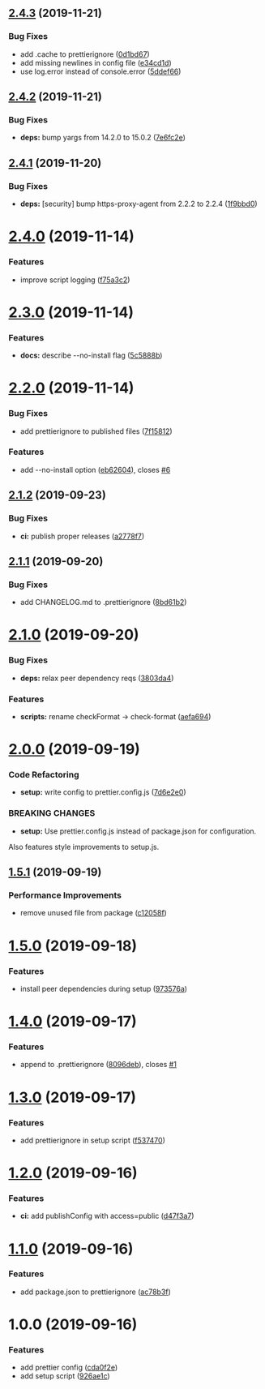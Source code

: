 ## [2.4.3](https://github.com/eliasnorrby/prettier-config/compare/v2.4.2...v2.4.3) (2019-11-21)


### Bug Fixes

* add .cache to prettierignore ([0d1bd67](https://github.com/eliasnorrby/prettier-config/commit/0d1bd671364afca8e900f37a83af78e141e5d880))
* add missing newlines in config file ([e34cd1d](https://github.com/eliasnorrby/prettier-config/commit/e34cd1d1bb3544be2b8df0d9e3b126de5a3db789))
* use log.error instead of console.error ([5ddef66](https://github.com/eliasnorrby/prettier-config/commit/5ddef66fd2a63688f12bfbb46c446cd76481d4f3))

## [2.4.2](https://github.com/eliasnorrby/prettier-config/compare/v2.4.1...v2.4.2) (2019-11-21)


### Bug Fixes

* **deps:** bump yargs from 14.2.0 to 15.0.2 ([7e6fc2e](https://github.com/eliasnorrby/prettier-config/commit/7e6fc2e6fb29ba0b8000a2889fe49f8529be197e))

## [2.4.1](https://github.com/eliasnorrby/prettier-config/compare/v2.4.0...v2.4.1) (2019-11-20)


### Bug Fixes

* **deps:** [security] bump https-proxy-agent from 2.2.2 to 2.2.4 ([1f9bbd0](https://github.com/eliasnorrby/prettier-config/commit/1f9bbd0))

# [2.4.0](https://github.com/eliasnorrby/prettier-config/compare/v2.3.0...v2.4.0) (2019-11-14)


### Features

* improve script logging ([f75a3c2](https://github.com/eliasnorrby/prettier-config/commit/f75a3c2))

# [2.3.0](https://github.com/eliasnorrby/prettier-config/compare/v2.2.0...v2.3.0) (2019-11-14)


### Features

* **docs:** describe --no-install flag ([5c5888b](https://github.com/eliasnorrby/prettier-config/commit/5c5888b))

# [2.2.0](https://github.com/eliasnorrby/prettier-config/compare/v2.1.2...v2.2.0) (2019-11-14)


### Bug Fixes

* add prettierignore to published files ([7f15812](https://github.com/eliasnorrby/prettier-config/commit/7f15812))


### Features

* add --no-install option ([eb62604](https://github.com/eliasnorrby/prettier-config/commit/eb62604)), closes [#6](https://github.com/eliasnorrby/prettier-config/issues/6)

## [2.1.2](https://github.com/eliasnorrby/prettier-config/compare/v2.1.1...v2.1.2) (2019-09-23)


### Bug Fixes

* **ci:** publish proper releases ([a2778f7](https://github.com/eliasnorrby/prettier-config/commit/a2778f7))

## [2.1.1](https://github.com/eliasnorrby/prettier-config/compare/v2.1.0...v2.1.1) (2019-09-20)


### Bug Fixes

* add CHANGELOG.md to .prettierignore ([8bd61b2](https://github.com/eliasnorrby/prettier-config/commit/8bd61b2))

# [2.1.0](https://github.com/eliasnorrby/prettier-config/compare/v2.0.0...v2.1.0) (2019-09-20)


### Bug Fixes

* **deps:** relax peer dependency reqs ([3803da4](https://github.com/eliasnorrby/prettier-config/commit/3803da4))


### Features

* **scripts:** rename checkFormat -> check-format ([aefa694](https://github.com/eliasnorrby/prettier-config/commit/aefa694))

# [2.0.0](https://github.com/eliasnorrby/prettier-config/compare/v1.5.1...v2.0.0) (2019-09-19)


### Code Refactoring

* **setup:** write config to prettier.config.js ([7d6e2e0](https://github.com/eliasnorrby/prettier-config/commit/7d6e2e0))


### BREAKING CHANGES

* **setup:** Use prettier.config.js instead of package.json for configuration.

Also features style improvements to setup.js.

## [1.5.1](https://github.com/eliasnorrby/prettier-config/compare/v1.5.0...v1.5.1) (2019-09-19)


### Performance Improvements

* remove unused file from package ([c12058f](https://github.com/eliasnorrby/prettier-config/commit/c12058f))

# [1.5.0](https://github.com/eliasnorrby/prettier-config/compare/v1.4.0...v1.5.0) (2019-09-18)


### Features

* install peer dependencies during setup ([973576a](https://github.com/eliasnorrby/prettier-config/commit/973576a))

# [1.4.0](https://github.com/eliasnorrby/prettier-config/compare/v1.3.0...v1.4.0) (2019-09-17)


### Features

* append to .prettierignore ([8096deb](https://github.com/eliasnorrby/prettier-config/commit/8096deb)), closes [#1](https://github.com/eliasnorrby/prettier-config/issues/1)

# [1.3.0](https://github.com/eliasnorrby/prettier-config/compare/v1.2.0...v1.3.0) (2019-09-17)


### Features

* add prettierignore in setup script ([f537470](https://github.com/eliasnorrby/prettier-config/commit/f537470))

# [1.2.0](https://github.com/eliasnorrby/prettier-config/compare/v1.1.0...v1.2.0) (2019-09-16)


### Features

* **ci:** add publishConfig with access=public ([d47f3a7](https://github.com/eliasnorrby/prettier-config/commit/d47f3a7))

# [1.1.0](https://github.com/eliasnorrby/prettier-config/compare/v1.0.0...v1.1.0) (2019-09-16)


### Features

* add package.json to prettierignore ([ac78b3f](https://github.com/eliasnorrby/prettier-config/commit/ac78b3f))

# 1.0.0 (2019-09-16)


### Features

* add prettier config ([cda0f2e](https://github.com/eliasnorrby/prettier-config/commit/cda0f2e))
* add setup script ([926ae1c](https://github.com/eliasnorrby/prettier-config/commit/926ae1c))
